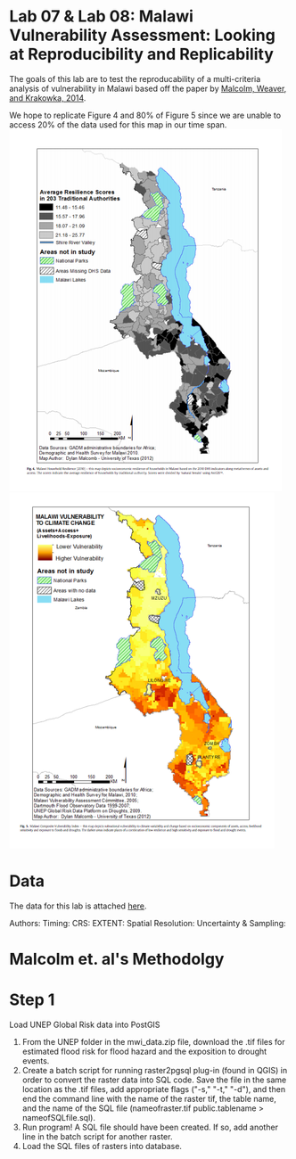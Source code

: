 # Lab 07 & Lab 08: Malawi Vulnerability Assessment: Looking at Reproducibility and Replicability


The goals of this lab are to test the reproducability of a multi-criteria analysis of vulnerability in Malawi based off the paper by [Malcolm, Weaver, and Krakowka, 2014](VulnerabilityMalcolm.pdf).

We hope to replicate Figure 4 and 80% of Figure 5 since we are unable to access 20% of the data used for this map in our time span. 
![Figure 4](Figure4.png)![Figure 5](Figure5.png)

# Data
The data for this lab is attached [here](mwi_data.zip).

Authors:
Timing:
CRS:
EXTENT:
Spatial Resolution:
Uncertainty & Sampling:

# Malcolm et. al's Methodolgy

# Step 1

Load UNEP Global Risk data into PostGIS
1. From the UNEP folder in the mwi_data.zip file, download the .tif files for estimated flood risk for flood hazard and the exposition to drought events.
2. Create a batch script for running raster2pgsql plug-in (found in QGIS) in order to convert the raster data into SQL code. Save the file in the same location as the .tif files, add appropriate flags ("-s," "-t," "-d"), and then end the command line with the name of the raster tif, the table name, and the name of the SQL file (nameofraster.tif public.tablename > nameofSQLfile.sql).
3. Run program! A SQL file should have been created. If so, add another line in the batch script for another raster. 
4. Load the SQL files of rasters into database.  












